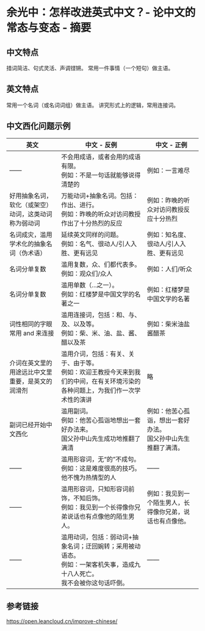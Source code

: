 

# 余光中：怎样改进英式中文？- 论中文的常态与变态 - 摘要

## 中文特点
措词简洁、句式灵活、声调铿锵。
常用一件事情（一个短句）做主语。

## 英文特点
常用一个名词（或名词词组）做主语。
讲究形式上的逻辑，常用连接词。

## 中文西化问题示例
|  英文   | 中文 - 反例  | 中文 - 正例  |
|  ----  | ----  | ----  |
| ——  | 不会用成语，或者会用的成语有限。<br>例如：不是一句话就能够说得清楚的 |  例如：一言难尽  |
| 好用抽象名词，软化（或架空）动词，这类动词称为弱动词  | 万能动词+抽象名词。包括：作出、进行。<br>例如：昨晚的听众对访问教授作出了十分热烈的反应 | 例如：昨晚的听众对访问教授反应十分热烈  |
| 名词成灾，滥用学术化的抽象名词（伪术语）  | 延续英文同样的问题。<br>例如：名气、很动人/引人入胜、更有远见|  例如：知名度、很动人/引人入胜、更有远见  | 
| 名词分单复数  | 滥用复数，众、们都代表多。<br>例如：观众们/众人|  例如：人们/听众 | 
| 名词分单复数  | 滥用单数（...之一）。<br>例如：红楼梦是中国文学的名著之一|  例如：红楼梦是中国文学的名著 | 
| 词性相同的字眼常用 and 来连接  | 滥用连接词，包括：和、与、及、以及等。<br>例如：柴、米、油、盐、酱、醋以及茶 |  例如：柴米油盐酱醋茶 | 
| 介词在英文里的用途远比中文里重要，是英文的润滑剂  | 滥用介词，包括：有关、关于、由于等。<br>例如：欢迎王教授今天来到我们的中间，在有关环境污染的各种问题上，为我们作一次学术性的演讲 |  略 | 
| 副词已经开始中文西化  | 滥用副词。<br>例如：他苦心孤诣地想出一套好办法来。<br>国父孙中山先生成功地推翻了满清 |  例如：他苦心孤诣，想出一套好办法。<br>国父孙中山先生推翻了满清。 | 
| ——  | 滥用形容词，无“的”不成句。<br>例如：这是难度很高的技巧。<br>他不愧为热情型的人|  ——  |
| ——  | 滥用形容词，只知形容词前饰，不知后饰。<br>例如：我见到一个长得像你兄弟说话也有点像他的陌生男人。|  例如：我见到一个陌生男人，长得像你兄弟，说话也有点像他。 |
| ——  | 滥用动词，包括：弱动词+抽象名词；迂回婉转；采用被动语态。<br>例如：一架客机失事，造成九十八人死亡。<br>我不会被你这句话吓倒。 |  ——  |

## 参考链接
https://open.leancloud.cn/improve-chinese/